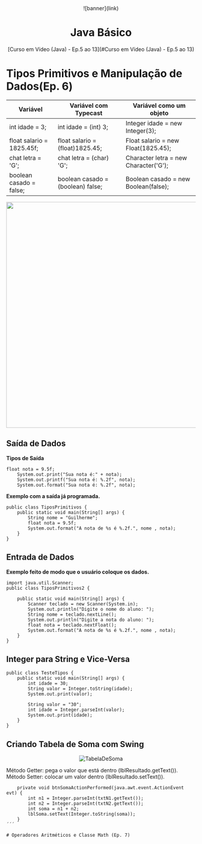 <div align="center">
    ![banner](link)
    <h1> Java Básico </h1>
    <p> [Curso em Vídeo (Java) - Ep.5 ao 13](#Curso em Vídeo (Java) - Ep.5 ao 13) </p>
</div>

# Tipos Primitivos e Manipulação de Dados(Ep. 6)

|Variável                 | Variável com Typecast           |Variável  como um objeto             |
|-------------------------|---------------------------------|-------------------------------------|
|int idade = 3;           |int idade = (int) 3;             |Integer idade = new Integer(3);      | 
|float salario = 1825.45f;|float salario = (float)1825.45;  |Float salario = new Float(1825.45);  |
|chat letra = 'G';        |chat letra = (char) 'G';         |Character letra = new Character('G');|
|boolean casado = false;  |boolean casado = (boolean) false;|Boolean casado = new Boolean(false); |

<div align="center">
    <img src="Img/tiposjava.png" width="600px"/>
</div>

 
## Saída de Dados
**Tipos de Saída**
```
float nota = 9.5f;
    System.out.print("Sua nota é:" + nota);
    System.out.printf("Sua nota é: %.2f", nota);
    System.out.format("Sua nota é: %.2f", nota);
```
**Exemplo com a saída já programada.**
```
public class TiposPrimitivos {
    public static void main(String[] args) {
        String nome = "Guilherme";
        float nota = 9.5f;
        System.out.format("A nota de %s é %.2f.", nome , nota);
    }
}
```

## Entrada de Dados
**Exemplo feito de modo que o usuário coloque os dados.**
```
import java.util.Scanner;
public class TiposPrimitivos2 {

    public static void main(String[] args) {
        Scanner teclado = new Scanner(System.in);
        System.out.println("Digite o nome do aluno: ");
        String nome = teclado.nextLine();
        System.out.println("Digite a nota do aluno: ");
        float nota = teclado.nextFloat();
        System.out.format("A nota de %s é %.2f.", nome , nota);
    }
}
```
## Integer para String e Vice-Versa

```
public class TesteTipos {
    public static void main(String[] args) {
        int idade = 30;
        String valor = Integer.toString(idade);
        System.out.print(valor);
        
        String valor = "30";
        int idade = Integer.parseInt(valor);
        System.out.print(idade);
    }
}
```
## Criando Tabela de Soma com Swing

<div align="center">
    <img src="imagem.png" alt="TabelaDeSoma">
</div>

Método Getter: pega o valor que está dentro (lblResultado.getText()).<br>
Método Setter: colocar um valor dentro (lblResultado.setText()).
        
```
    private void btnSomaActionPerformed(java.awt.event.ActionEvent evt) {                                        
        int n1 = Integer.parseInt(txtN1.getText());
        int n2 = Integer.parseInt(txtN2.getText());
        int soma = n1 + n2;
        lblSoma.setText(Integer.toString(soma));
    }  
´´´

# Operadores Aritméticos e Classe Math (Ep. 7)
